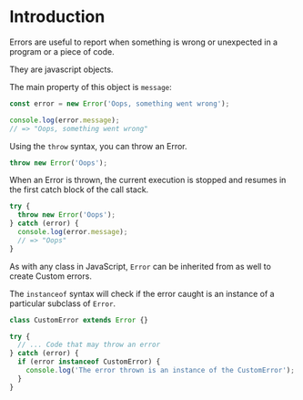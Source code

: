 # Introduction

Errors are useful to report when something is wrong or unexpected in a program or a piece of code.

They are javascript objects.

The main property of this object is `message`:

```javascript
const error = new Error('Oops, something went wrong');

console.log(error.message);
// => "Oops, something went wrong"
```

Using the `throw` syntax, you can throw an Error.

```javascript
throw new Error('Oops');
```

When an Error is thrown, the current execution is stopped and resumes in the first catch block of the call stack.

```javascript
try {
  throw new Error('Oops');
} catch (error) {
  console.log(error.message);
  // => "Oops"
}
```

As with any class in JavaScript, `Error` can be inherited from as well to create Custom errors.

The `instanceof` syntax will check if the error caught is an instance of a particular subclass of `Error`.

```javascript
class CustomError extends Error {}

try {
  // ... Code that may throw an error
} catch (error) {
  if (error instanceof CustomError) {
    console.log('The error thrown is an instance of the CustomError');
  }
}
```
